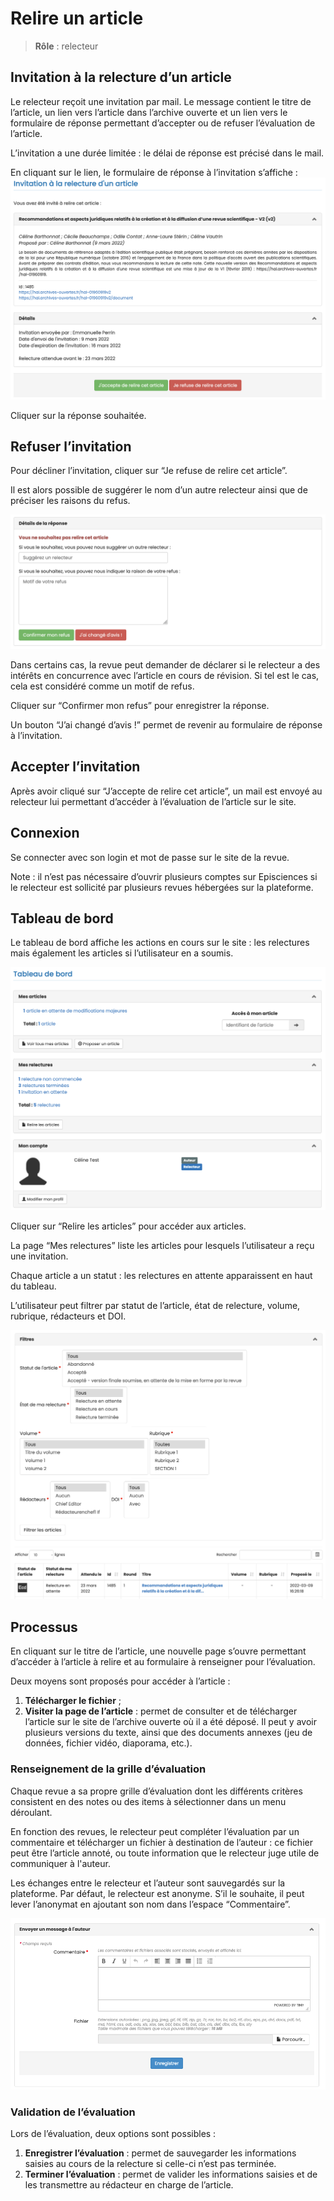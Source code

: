# Relire un article

> **Rôle** : relecteur

## Invitation à la relecture d’un article
Le relecteur reçoit une invitation par mail. Le message contient le titre de l’article, un lien vers l’article dans l’archive ouverte et un lien vers le formulaire de réponse permettant d’accepter ou de refuser l’évaluation de l’article.

L’invitation a une durée limitée : le délai de réponse est précisé dans le mail.

En cliquant sur le lien, le formulaire de réponse à l’invitation s’affiche :
![Alt text](img/review-1.png "Invitation à la relecture d’un article")

Cliquer sur la réponse souhaitée.

## Refuser l’invitation
Pour décliner l’invitation, cliquer sur “Je refuse de relire cet article”.

Il est alors possible de suggérer le nom d’un autre relecteur ainsi que de préciser les raisons du refus.

![Alt text](img/review-2.png "Détails de la réponse")

Dans certains cas, la revue peut demander de déclarer si le relecteur a des intérêts en concurrence avec l’article en cours de révision. Si tel est le cas, cela est considéré comme un motif de refus.

Cliquer sur “Confirmer mon refus” pour enregistrer la réponse.

Un bouton “J’ai changé d’avis !” permet de revenir au formulaire de réponse à l’invitation.

## Accepter l’invitation
Après avoir cliqué sur “J’accepte de relire cet article”, un mail est envoyé au relecteur lui permettant d’accéder à l’évaluation de l’article sur le site.

## Connexion
Se connecter avec son login et mot de passe sur le site de la revue.

Note : il n’est pas nécessaire d’ouvrir plusieurs comptes sur Episciences si le relecteur est sollicité par plusieurs revues hébergées sur la plateforme.

## Tableau de bord
Le tableau de bord affiche les actions en cours sur le site : les relectures mais également les articles si l’utilisateur en a soumis.

![Alt text](img/review-3.png "Tableau de bord")

Cliquer sur “Relire les articles” pour accéder aux articles.

La page “Mes relectures” liste les articles pour lesquels l’utilisateur a reçu une invitation. 

Chaque article a un statut : les relectures en attente apparaissent en haut du tableau.

L’utilisateur peut filtrer par statut de l’article, état de relecture, volume, rubrique, rédacteurs et DOI.

![Alt text](img/review-4.png "Mes relectures")

## Processus
En cliquant sur le titre de l’article, une nouvelle page s’ouvre permettant d’accéder à l’article à relire et au formulaire à renseigner pour l’évaluation.

Deux moyens sont proposés pour accéder à l’article :
1. **Télécharger le fichier** ;
2. **Visiter la page de l’article** : permet de consulter et de télécharger l’article sur le site de l’archive ouverte où il a été déposé. Il peut y avoir plusieurs versions du texte, ainsi que des documents annexes (jeu de données, fichier vidéo, diaporama, etc.).

### Renseignement de la grille d’évaluation
Chaque revue a sa propre grille d’évaluation dont les différents critères consistent en des notes ou des items à sélectionner dans un menu déroulant.

En fonction des revues, le relecteur peut compléter l’évaluation par un commentaire et télécharger un fichier à destination de l’auteur : ce fichier peut être l’article annoté, ou toute information que le relecteur juge utile de communiquer à l'auteur.

Les échanges entre le relecteur et l’auteur sont sauvegardés sur la plateforme. Par défaut, le relecteur est anonyme. S’il le souhaite, il peut lever l’anonymat en ajoutant son nom dans l’espace “Commentaire”.

![Alt text](img/review-5.png "Envoyer un message à l’auteur")

### Validation de l’évaluation
Lors de l’évaluation, deux options sont possibles :
1. **Enregistrer l’évaluation** : permet de sauvegarder les informations saisies au cours de la relecture si celle-ci n’est pas terminée. 
2. **Terminer l’évaluation** : permet de valider les informations saisies et de les transmettre au rédacteur en charge de l’article.
